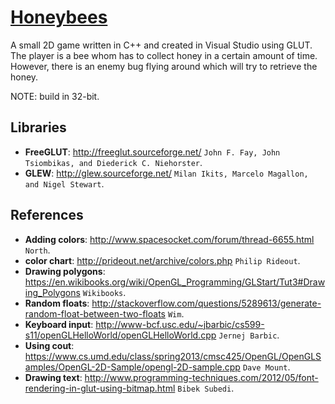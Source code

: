 [Honeybees](https://github.com/JasperDre/Honeybees)
==================================================

A small 2D game written in C++ and created in Visual Studio using GLUT.
The player is a bee whom has to collect honey in a certain amount of time. 
However, there is an enemy bug flying around which will try to retrieve the honey.

NOTE: build in 32-bit.

## Libraries
- **FreeGLUT**: http://freeglut.sourceforge.net/ `John F. Fay, John Tsiombikas, and Diederick C. Niehorster`.
- **GLEW**: http://glew.sourceforge.net/ `Milan Ikits, Marcelo Magallon, and Nigel Stewart`.

## References
- **Adding colors**: http://www.spacesocket.com/forum/thread-6655.html `North`.
- **color chart**: http://prideout.net/archive/colors.php `Philip Rideout`.
- **Drawing polygons**: https://en.wikibooks.org/wiki/OpenGL_Programming/GLStart/Tut3#Drawing_Polygons `Wikibooks`.
- **Random floats**: http://stackoverflow.com/questions/5289613/generate-random-float-between-two-floats `Wim`.
- **Keyboard input**: http://www-bcf.usc.edu/~jbarbic/cs599-s11/openGLHelloWorld/openGLHelloWorld.cpp `Jernej Barbic`.
- **Using cout**: https://www.cs.umd.edu/class/spring2013/cmsc425/OpenGL/OpenGLSamples/OpenGL-2D-Sample/opengl-2D-sample.cpp `Dave Mount`.
- **Drawing text**: http://www.programming-techniques.com/2012/05/font-rendering-in-glut-using-bitmap.html `Bibek Subedi`.
